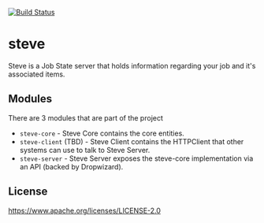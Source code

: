 [![Build Status](https://travis-ci.org/ind9/steve.svg?branch=master)](https://travis-ci.org/ind9/steve)

# steve

Steve is a Job State server that holds information regarding your job and it's associated items.

## Modules
There are 3 modules that are part of the project

- `steve-core` - Steve Core contains the core entities.
- `steve-client` (TBD) - Steve Client contains the HTTPClient that other systems can use to talk to Steve Server.
- `steve-server` - Steve Server exposes the steve-core implementation via an API (backed by Dropwizard). 

## License
https://www.apache.org/licenses/LICENSE-2.0
